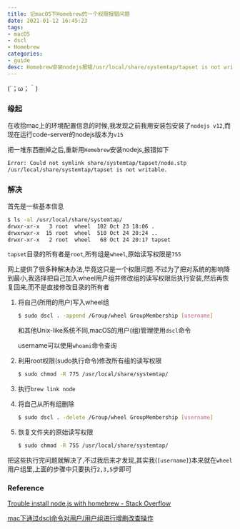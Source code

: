 ```yaml
---
title: 记macOS下Homebrew的一个权限报错问题
date: 2021-01-12 16:45:23
tags:
- macOS
- dscl
- Homebrew
categories:
- guide
desc: Homebrew安装nodejs报错/usr/local/share/systemtap/tapset is not writable
---
```


(´；ω；｀)

<!--more-->

### 缘起

在收拾mac上的环境配置信息的时候,我发现之前我用安装包安装了`nodejs v12`,而现在运行code-server的nodejs版本为`v15`

把一堆东西删掉之后,重新用`Homebrew`安装nodejs,报错如下

```bash
Error: Could not symlink share/systemtap/tapset/node.stp
/usr/local/share/systemtap/tapset is not writable.
```

### 解决

首先是一些基本信息

```bash
$ ls -al /usr/local/share/systemtap/
drwxr-xr-x   3 root  wheel  102 Oct 23 18:06 .
drwxrwxr-x  15 root  wheel  510 Oct 24 20:24 ..
drwxr-xr-x   2 root  wheel   68 Oct 24 20:17 tapset
```

`tapset`目录的所有者是`root`,所有组是`wheel`,原始读写权限是`755`

网上提供了很多种解决办法,毕竟这只是一个权限问题.不过为了把对系统的影响降到最小,我选择把自己加入wheel用户组并修改组的读写权限后执行安装,然后再恢复回来,而不是直接修改目录的所有者

1. 将自己(所用的用户)写入wheel组

    ```bash
    $ sudo dscl . -append /Group/wheel GroupMembership [username]
    ```

    和其他Unix-like系统不同,macOS的用户(组)管理使用`dscl`命令

    username可以使用`whoami`命令查询

2. 利用root权限(sudo执行命令)修改所有组的读写权限

    ```bash
    $ sudo chmod -R 775 /usr/local/share/systemtap/
    ```

3. 执行`brew link node`
4. 将自己从所有组删除

    ```bash
    $ sudo dscl . -delete /Group/wheel GroupMembership [username]
    ```
5. 恢复文件夹的原始读写权限

    ```bash
    $ sudo chmod -R 755 /usr/local/share/systemtap/
    ```

把这些执行完问题就解决了,不过我后来才发现,其实我(`[username]`)本来就在`wheel`用户组里,上面的步骤中只要执行`2,3,5`步即可

### Reference

[Trouble install node.js with homebrew - Stack Overflow](https://stackoverflow.com/questions/31374143/trouble-install-node-js-with-homebrew)

[mac下通过dscl命令对用户/用户组进行增删改查操作](https://segmentfault.com/a/1190000012973654)
